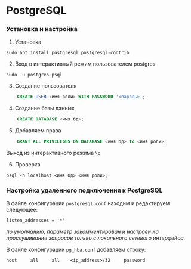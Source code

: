 <h1>PostgreSQL</h1>

<h3>Установка и настройка</h3>

1. Установка

```shell
sudo apt install postgresql postgresql-contrib
```

2. Вход в интерактивный режим пользователем postgres

```shell
sudo -u postgres psql
```

3. Создание пользователя

```sql
    CREATE USER <имя роли> WITH PASSWORD '<пароль>';
```

4. Создание базы данных

```sql
    CREATE DATABASE <имя бд>;
```

5. Добавляем права


```sql
    GRANT ALL PRIVILEGES ON DATABASE <имя бд> to <имя роли>;
```

Выход из интерактивного режима `\q`

6. Проверка 

```shell
psql -h localhost <имя бд> <имя роли>;
```


<h3>Настройка удалённого подключения к PostgreSQL</h3>

В файле конфигурации `postgresql.conf` находим и редактируем следующее:

```.editorconfig
listen_addresses = '*'
```

<i>по умолчанию, параметр закомментирован и настроен на прослушивание запросов только с локального сетевого интерфейса.</i>


В файле конфигурации `pg_hba.conf` добавляем строку:

```editorconfig
host     all     all    <ip_address>/32     password
```